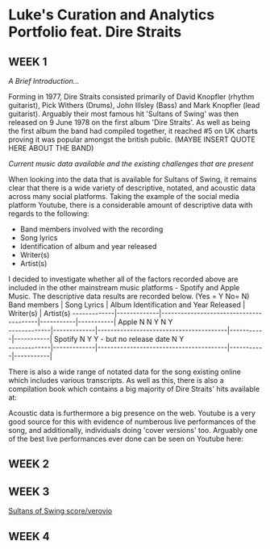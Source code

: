 # Luke's Curation and Analytics Portfolio feat. Dire Straits 
## WEEK 1

*A Brief Introduction...*

Forming in 1977, Dire Straits consisted primarily of David Knopfler (rhythm guitarist), Pick Withers (Drums), John Illsley (Bass) and Mark Knopfler (lead guitarist). Arguably their most famous hit 'Sultans of Swing' was then released on 9 June 1978 on the first album 'Dire Straits'. As well as being the first album the band had compiled together, it reached #5 on UK charts proving it was popular amongst the british public. (MAYBE INSERT QUOTE HERE ABOUT THE BAND)

*Current music data available and the existing challenges that are present*

When looking into the data that is available for Sultans of Swing, it remains clear that there is a wide variety of descriptive, notated, and acoustic data across many social platforms. Taking the example of the social media platform Youtube, there is a considerable amount of descriptive data with regards to the following: 
* Band members involved with the recording 
* Song lyrics 
* Identification of album and year released 
* Writer(s) 
* Artist(s) 

I decided to investigate whether  all of the factors recorded above are included in the other mainstream music platforms - Spotify and Apple Music. The descriptive data results are recorded below.  (Yes = Y   No= N)
Band members | Song Lyrics | Album Identification and Year Released | Writer(s) | Artist(s)                                                                    -------------|-------------|----------------------------------------|-----------|-----------|
Apple  N             N                            Y                       N           Y                                                            
-------------|-------------|----------------------------------------|-----------|-----------| 
Spotify N            Y                  Y - but no release date           N           Y  
-------------|-------------|----------------------------------------|-----------|-----------|           

There is also a wide range of notated data for the song existing online which includes various transcripts. As well as this, there is also a compilation book which contains a big majority of Dire Straits' hits available at: 


Acoustic data is furthermore a big presence on the web. Youtube is a very good source for this with evidence of numberous live performances of the song, and additionally, individuals doing 'cover versions' too. Arguably one of the best live performances ever done can be seen on Youtube here:  

## WEEK 2

## WEEK 3
[Sultans of Swing score/verovio](https://lukeh32.github.io/MCA-2022/verovio.html)

## WEEK 4
